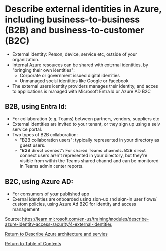 # Describe external identities in Azure, including business-to-business (B2B) and business-to-customer (B2C)

* External identity: Person, device, service etc, outside of your organization.
* Internal Azure resources can be shared with external identities, by "bringing their own identities":
  * Corporate or government issued digital identities
  * Unmanaged social identities like Google or Facebook
* The external users identity providers manages their identity, and acces to applications is managed with Microsoft Entra Id or Azure AD B2C

## B2B, using Entra Id:
* For collaboration (e.g. Teams) between partners, vendors, suppliers etc
* External identities are invited to your tenant, or they sign up using a selv service portal.
* Two types of B2B collaboration: 
  * "B2B collaboration users": typically represented in your directory as guest users.
  * "B2B direct connect": For shared Teams channels. B2B direct connect users aren't represented in your directory, but they're visible from within the Teams shared channel and can be monitored in Teams admin center reports.

## B2C, using Azure AD:
* For consumers of your published app
* Exernal identities are onboarded using sign-up and sign-in user flows/ custom policies, using Azure Ad B2C for identity and access management

Source: https://learn.microsoft.com/en-us/training/modules/describe-azure-identity-access-security/4-external-identities

[Return to Describe Azure architecture and servies](README.md)

[Return to Table of Contents](../README.md)